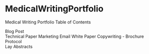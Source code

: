 # MedicalWritingPortfolio
Medical Writing Portfolio
Table of Contents

Blog Post	
Technical Paper	
Marketing Email	
White Paper	
Copywriting - Brochure	
Protocol	
Lay Abstracts	
